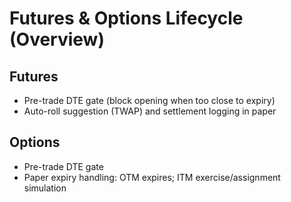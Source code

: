 # Futures & Options Lifecycle (Overview)

## Futures
- Pre-trade DTE gate (block opening when too close to expiry)
- Auto-roll suggestion (TWAP) and settlement logging in paper

## Options
- Pre-trade DTE gate
- Paper expiry handling: OTM expires; ITM exercise/assignment simulation